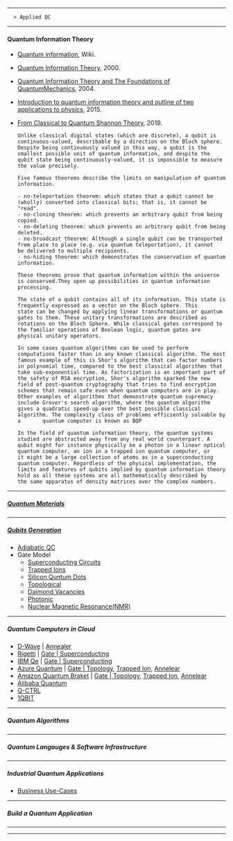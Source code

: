 -------------

      > Applied QC
------------------
#### Quantum Information Theory

- [Quantum information](https://en.wikipedia.org/wiki/Quantum_information), Wiki.
- [Quantum Information Theory](https://arxiv.org/pdf/quant-ph/0011036.pdf), 2000.
- [Quantum Information Theory and The Foundations of QuantumMechanics](https://arxiv.org/pdf/quant-ph/0412063.pdf), 2004.
- [Introduction to quantum information theory and outline of two applications to physics](https://arxiv.org/pdf/1507.00957.pdf), 2015.
- [From Classical to Quantum Shannon Theory](https://arxiv.org/pdf/1106.1445.pdf), 2019.

      Unlike classical digital states (which are discrete), a qubit is continuous-valued, describable by a direction on the Bloch sphere. Despite being continuously valued in this way, a qubit is the smallest possible unit of quantum information, and despite the qubit state being continuously-valued, it is impossible to measure the value precisely. 
      
      Five famous theorems describe the limits on manipulation of quantum information.

      - no-teleportation theorem: which states that a qubit cannot be (wholly) converted into classical bits; that is, it cannot be             "read".
      - no-cloning theorem: which prevents an arbitrary qubit from being copied.
      - no-deleting theorem: which prevents an arbitrary qubit from being deleted.
      - no-broadcast theorem: Although a single qubit can be transported from place to place (e.g. via quantum teleportation), it cannot             be delivered to multiple recipients.
      - no-hiding theorem: which demonstrates the conservation of quantum information.
      
      These theorems prove that quantum information within the universe is conserved.They open up possibilities in quantum information       processing.
      
      The state of a qubit contains all of its information. This state is frequently expressed as a vector on the Bloch sphere. This     state can be changed by applying linear transformations or quantum gates to them. These unitary transformations are described as         rotations on the Bloch Sphere. While classical gates correspond to the familiar operations of Boolean logic, quantum gates are           physical unitary operators.
      
      In some cases quantum algorithms can be used to perform computations faster than in any known classical algorithm. The most famous example of this is Shor's algorithm that can factor numbers in polynomial time, compared to the best classical algorithms that           take sub-exponential time. As factorization is an important part of the safety of RSA encryption, Shor's algorithm sparked the new       field of post-quantum cryptography that tries to find encryption schemes that remain safe even when quantum computers are in play.       Other examples of algorithms that demonstrate quantum supremacy include Grover's search algorithm, where the quantum algorithm           gives a quadratic speed-up over the best possible classical algorithm. The complexity class of problems efficiently solvable by a       quantum computer is known as BQP
      
      In the field of quantum information theory, the quantum systems studied are abstracted away from any real world counterpart. A     qubit might for instance physically be a photon in a linear optical quantum computer, an ion in a trapped ion quantum computer, or       it might be a large collection of atoms as in a superconducting quantum computer. Regardless of the physical implementation, the         limits and features of qubits implied by quantum information theory hold as all these systems are all mathematically described by       the same apparatus of density matrices over the complex numbers.


-----------
##### [Quantum Materials](https://github.com/gopala-kr/Quantum-Dots/blob/master/07-Quantum-Algorithms-Applications/qm.md)

-----------
##### [Qubits Generation](https://github.com/gopala-kr/Quantum-Dots/blob/master/07-Quantum-Algorithms-Applications/Qubits.md)

- [Adiabatic QC](https://github.com/gopala-kr/Quantum-Dots/blob/master/07-Quantum-Algorithms-Applications/a-qc.md)
- Gate Model
  - [Superconducting Circuits]()
  - [Trapped Ions]()
  - [Silicon Quntum Dots]()
  - [Topological]()
  - [Daimond Vacancies]()
  - [Photonic]()
  - [Nuclear Magnetic Resonance(NMR)]()
  
----------
##### Quantum Computers in Cloud

 - [D-Wave](https://www.dwavesys.com/take-leap) | [Annealer]() 
 - [Rigetti](https://qcs.rigetti.com/) | [Gate | Superconducting]() 
 - [IBM Qe](https://www.ibm.com/quantum-computing/) | [Gate | Superconducting]() 
 - [Azure Quantum](https://azure.microsoft.com/en-us/services/quantum/) | [Gate | Topology](), [Trapped Ion](), [Annelear]() 
 - [Amazon Quantum Braket](https://aws.amazon.com/braket/) | [Gate | Topology](), [Trapped Ion](), [Annelear]() 
 - [Alibaba Quantum](https://damo.alibaba.com/labs/quantum)
 - [Q-CTRL](https://q-ctrl.com/)
 - [1QBIT](https://1qbit.com/)

---------------

##### Quantum Algorithms

-------

##### Quantum Langauges & Software Infrastructure



----------

##### Industrial Quantum Applications

- [Business Use-Cases](https://github.com/gopala-kr/Quantum-Dots/blob/master/07-Quantum-Algorithms-Applications/usecases.md)

---------------
##### Build a Quantum Application

---------------
----------------------
